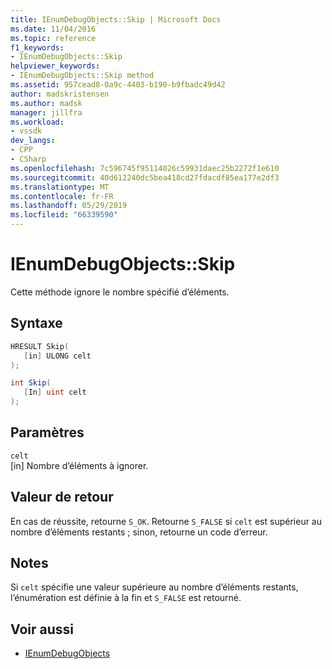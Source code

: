 ```yaml
---
title: IEnumDebugObjects::Skip | Microsoft Docs
ms.date: 11/04/2016
ms.topic: reference
f1_keywords:
- IEnumDebugObjects::Skip
helpviewer_keywords:
- IEnumDebugObjects::Skip method
ms.assetid: 957cead8-0a9c-4403-b190-b9fbadc49d42
author: madskristensen
ms.author: madsk
manager: jillfra
ms.workload:
- vssdk
dev_langs:
- CPP
- CSharp
ms.openlocfilehash: 7c596745f95114026c59931daec25b2272f1e610
ms.sourcegitcommit: 40d612240dc5bea418cd27fdacdf85ea177e2df3
ms.translationtype: MT
ms.contentlocale: fr-FR
ms.lasthandoff: 05/29/2019
ms.locfileid: "66339590"
---
```

# <a name="ienumdebugobjectsskip"></a>IEnumDebugObjects::Skip
Cette méthode ignore le nombre spécifié d’éléments.

## <a name="syntax"></a>Syntaxe

```cpp
HRESULT Skip(
   [in] ULONG celt
);
```

```csharp
int Skip(
   [In] uint celt
);
```

## <a name="parameters"></a>Paramètres
`celt`\
[in] Nombre d’éléments à ignorer.

## <a name="return-value"></a>Valeur de retour
 En cas de réussite, retourne `S_OK`. Retourne `S_FALSE` si `celt` est supérieur au nombre d’éléments restants ; sinon, retourne un code d’erreur.

## <a name="remarks"></a>Notes
 Si `celt` spécifie une valeur supérieure au nombre d’éléments restants, l’énumération est définie à la fin et `S_FALSE` est retourné.

## <a name="see-also"></a>Voir aussi
- [IEnumDebugObjects](../../../extensibility/debugger/reference/ienumdebugobjects.md)